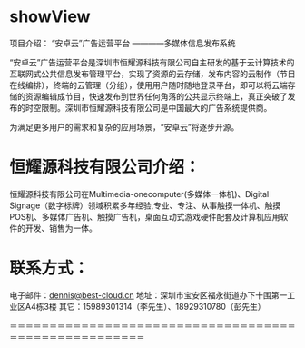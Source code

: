 # showView

项目介绍：
“安卓云”广告运营平台
			————多媒体信息发布系统

“安卓云”广告运营平台是深圳市恒耀源科技有限公司自主研发的基于云计算技术的互联网式公共信息发布管理平台，实现了资源的云存储，发布内容的云制作（节目在线编排），终端的云管理（分组），使用用户随时随地登录平台，即可以将云端存储的资源编辑成节目，快速发布到世界任何角落的公共显示终端上，真正突破了发布的时空限制。深圳市恒耀源科技有限公司是中国最大的广告系统提供商。

为满足更多用户的需求和复杂的应用场景，“安卓云”将逐步开源。



# 恒耀源科技有限公司介绍：
恒耀源科技有限公司在Multimedia-onecomputer(多媒体一体机)、Digital Signage（数字标牌）领域积累多年经验,专业、专注、从事触摸一体机、触摸POS机、多媒体广告机、触摸广告机，桌面互动式游戏硬件配套及计算机应用软件的开发、销售为一体。



# 联系方式：
电子邮件：dennis@best-cloud.cn
地址：深圳市宝安区福永街道办下十围第一工业区A4栋3楼
其它：15989301314（李先生）、18929310780（彭先生）

＝＝＝＝＝＝＝＝＝＝＝＝＝＝＝＝＝＝＝＝＝＝＝＝＝＝＝＝＝＝＝＝＝＝＝＝＝＝＝＝＝＝＝＝＝＝＝＝＝＝＝＝＝
